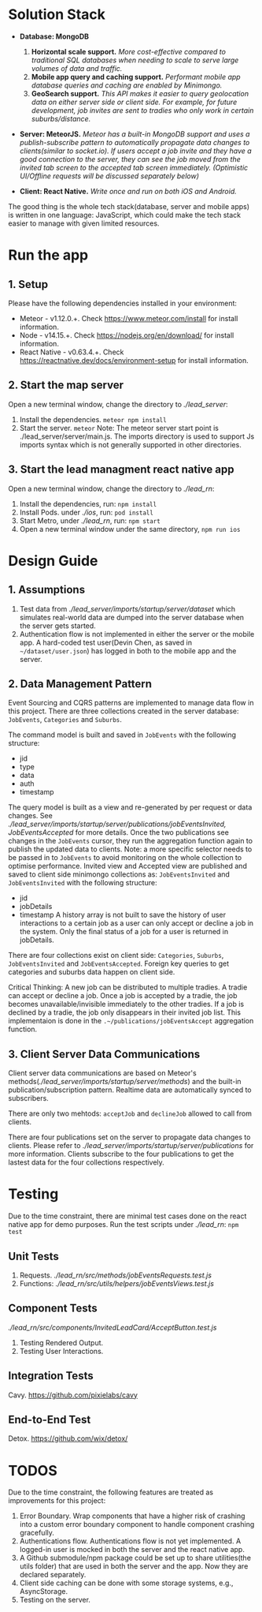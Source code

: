 # Solution Stack
* **Database: MongoDB**
  1. **Horizontal scale support.** 
     *More cost-effective compared to traditional SQL databases when needing to scale to serve large volumes of data and traffic.*
  1. **Mobile app query and caching support.** 
     *Performant mobile app database queries and caching are enabled by Minimongo.*
  1. **GeoSearch support.** 
     *This API makes it easier to query geolocation data on either server side or client side. For example, for future development, job invites are sent to tradies who only work in certain suburbs/distance.*

* **Server: MeteorJS.** 
  *Meteor has a built-in MongoDB support and uses a publish-subscribe pattern to automatically propagate data changes to clients(similar to socket.io). If users accept a job invite and they have a good connection to the server, they can see the job moved from the invited tab screen to the accepted tab screen immediately. (Optimistic UI/Offline requests will be discussed separately below)*

* **Client: React Native.** 
  *Write once and run on both iOS and Android.*

The good thing is the whole tech stack(database, server and mobile apps) is written in one language: JavaScript, which could make the tech stack easier to manage with given limited resources.

# Run the app
## 1. Setup 
Please have the following dependencies installed in your environment:
* Meteor - v1.12.0.+. Check https://www.meteor.com/install for install information.
* Node - v14.15.+. Check https://nodejs.org/en/download/ for install information.
* React Native - v0.63.4.+. Check https://reactnative.dev/docs/environment-setup for install information.
## 2. Start the map server
Open a new terminal window, change the directory to *./lead_server*:
  1. Install the dependencies.
    `meteor npm install`
  1. Start the server.
    `meteor`
Note: The meteor server start point is ./lead_server/server/main.js. The imports directory is used to support Js imports syntax which is not generally supported in other directories. 
## 3. Start the lead managment react native app
Open a new terminal window, change the directory to *./lead_rn*:
  1. Install the dependencies, run:
    `npm install`
  1. Install Pods. under *./ios*, run:
    `pod install`
  1. Start Metro, under *./lead_rn*, run:
    `npm start`
  1. Open a new terminal window under the same directory, 
    `npm run ios`

# Design Guide
## 1. Assumptions
  1. Test data from *./lead_server/imports/startup/server/dataset* which simulates real-world data are dumped into the server database when the server gets started.
  1. Authentication flow is not implemented in either the server or the mobile app. A hard-coded test user(Devin Chen, as saved in `~/dataset/user.json`) has logged in both to the mobile app and the server.
## 2. Data Management Pattern
  Event Sourcing and CQRS patterns are implemented to manage data flow in this project.
  There are three collections created in the server database: `JobEvents`, `Categories` and `Suburbs`. 

  The command model is built and saved in `JobEvents` with the following structure:
  * jid
  * type
  * data
  * auth
  * timestamp

  The query model is built as a view and re-generated by per request or data changes. See *./lead_server/imports/startup/server/publications/jobEventsInvited, JobEventsAccepted* for more details.
  Once the two publications see changes in the `JobEvents` cursor, they run the aggregation function again to publish the updated data to clients. Note: a more specific selector needs to be passed in to `JobEvents` to avoid monitoring on the whole collection to optimise performance.
  Invited view and Accepted view are published and saved to client side minimongo collections as: `JobEventsInvited` and `JobEventsInvited` with the following structure:
  * jid
  * jobDetails
  * timestamp
  A history array is not built to save the history of user interactions to a certain job as a user can only accept or decline a job in the system. Only the final status of a job for a user is returned in jobDetails.

  There are four collections exist on client side: `Categories`, `Suburbs`, `JobEventsInvited` and `JobEventsAccepted`. Foreign key queries to get categories and suburbs data happen on client side.

  Critical Thinking: A new job can be distributed to multiple tradies. A tradie can accept or decline a job. Once a job is accepted by a tradie, the job becomes unavailable/invisible immediately to the other tradies. If a job is declined by a tradie, the job only disappears in their invited job list. This implementaion is done in the `.~/publications/jobEventsAccept` aggregation function.
## 3. Client Server Data Communications
  Client server data communications are based on Meteor's methods(*./lead_server/imports/startup/server/methods*) and the built-in publication/subscription pattern.
  Realtime data are automatically synced to subscribers.
  
  There are only two mehtods: `acceptJob` and `declineJob` allowed to call from clients.

  There are four publications set on the server to propagate data changes to clients. Please refer to *./lead_server/imports/startup/server/publications* for more information. Clients subscribe to the four publications to get the lastest data for the four collections respectively.

# Testing
Due to the time constraint, there are minimal test cases done on the react native app for demo purposes.
Run the test scripts under *./lead_rn*: `npm test`
## Unit Tests
1. Requests. *./lead_rn/src/methods/jobEventsRequests.test.js*
1. Functions: *./lead_rn/src/utils/helpers/jobEventsViews.test.js*
## Component Tests
*./lead_rn/src/components/InvitedLeadCard/AcceptButton.test.js*
1. Testing Rendered Output. 
1. Testing User Interactions. 
## Integration Tests
Cavy. https://github.com/pixielabs/cavy
## End-to-End Test
Detox. https://github.com/wix/detox/

# TODOS
Due to the time constraint, the following features are treated as improvements for this project:
  1. Error Boundary. Wrap components that have a higher risk of crashing into a custom error boundary component to handle component crashing gracefully.
  1. Authentications flow. Authentications flow is not yet implemented. A logged-in user is mocked in both the server and the react native app.
  1. A Github submodule/npm package could be set up to share utilities(the utils folder) that are used in both the server and the app. Now they are declared separately.
  1. Client side caching can be done with some storage systems, e.g., AsyncStorage.
  1. Testing on the server.
